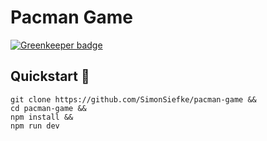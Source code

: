 # Pacman Game

[![Greenkeeper badge](https://badges.greenkeeper.io/SimonSiefke/pacman-game.svg)](https://greenkeeper.io/)

## Quickstart 🚀

```
git clone https://github.com/SimonSiefke/pacman-game &&
cd pacman-game &&
npm install &&
npm run dev
```
